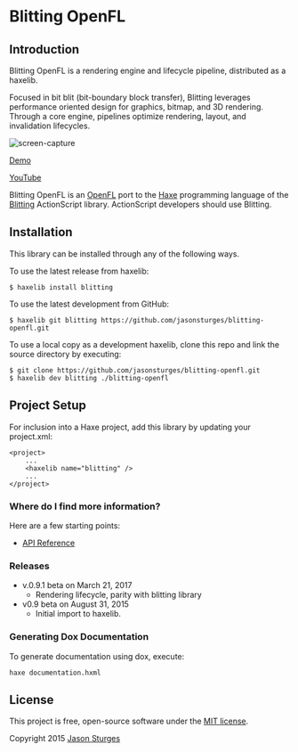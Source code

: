 Blitting OpenFL
===============

## Introduction

Blitting OpenFL is a rendering engine and lifecycle pipeline, distributed as a haxelib.

Focused in bit blit (bit-boundary block transfer), Blitting leverages performance oriented design
for graphics, bitmap, and 3D rendering.  Through a core engine, pipelines optimize rendering, layout, and invalidation lifecycles.

![screen-capture](https://user-images.githubusercontent.com/1213591/106399568-0b195b00-63df-11eb-84a5-4ac49c405306.png)

[Demo](http://jasonsturges.github.io/blitting-openfl/)

[YouTube](https://youtu.be/xr2_u2pRKF4)

Blitting OpenFL is an [OpenFL](http://www.openfl.org/) port to the [Haxe](http://haxe.org/) programming language
of the [Blitting](https://github.com/jasonsturges/blitting) ActionScript library.  ActionScript developers should use Blitting.

## Installation

This library can be installed through any of the following ways.  

To use the latest release from haxelib:

    $ haxelib install blitting
    
To use the latest development from GitHub:

    $ haxelib git blitting https://github.com/jasonsturges/blitting-openfl.git

To use a local copy as a development haxelib, clone this repo and link the source directory by executing:
 
    $ git clone https://github.com/jasonsturges/blitting-openfl.git
    $ haxelib dev blitting ./blitting-openfl
     
## Project Setup

For inclusion into a Haxe project, add this library by updating your project.xml:

    <project>
        ...
        <haxelib name="blitting" />
        ...
    </project>


### Where do I find more information?

Here are a few starting points:

* [API Reference](http://api.blitting.com/)


### Releases

* v.0.9.1 beta on March 21, 2017
  - Rendering lifecycle, parity with blitting library 
* v0.9 beta on August 31, 2015
  - Initial import to haxelib.


### Generating Dox Documentation

To generate documentation using dox, execute:

    haxe documentation.hxml


## License

This project is free, open-source software under the [MIT license](LICENSE.md).

Copyright 2015 [Jason Sturges](http://jasonsturges.com)


